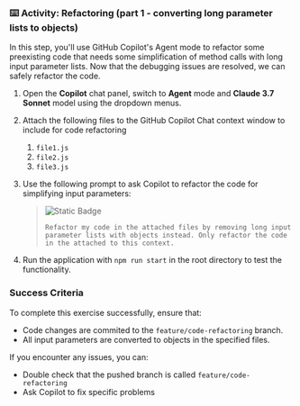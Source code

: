 ### :keyboard: Activity: Refactoring (part 1 - converting long parameter lists to objects)

In this step, you'll use GitHub Copilot's Agent mode to refactor some preexisting code that needs some simplification of method calls with long input parameter lists. Now that the debugging issues are resolved, we can safely refactor the code.

1. Open the **Copilot** chat panel, switch to **Agent** mode and **Claude 3.7 Sonnet** model using the dropdown menus.

2. Attach the following files to the GitHub Copilot Chat context window to include for code refactoring
   1. `file1.js`
   2. `file2.js`
   3. `file3.js`

3. Use the following prompt to ask Copilot to refactor the code for simplifying input parameters:
   > ![Static Badge](https://img.shields.io/badge/-Prompt-text?style=social&logo=github%20copilot)
   >
   > ```prompt
   > Refactor my code in the attached files by removing long input parameter lists with objects instead. Only refactor the code in the attached to this context.
   > ```
   
4. Run the application with `npm run start` in the root directory to test the functionality.

### Success Criteria

To complete this exercise successfully, ensure that:
   - Code changes are commited to the `feature/code-refactoring` branch.
   - All input parameters are converted to objects in the specified files.

If you encounter any issues, you can:
- Double check that the pushed branch is called `feature/code-refactoring`
- Ask Copilot to fix specific problems